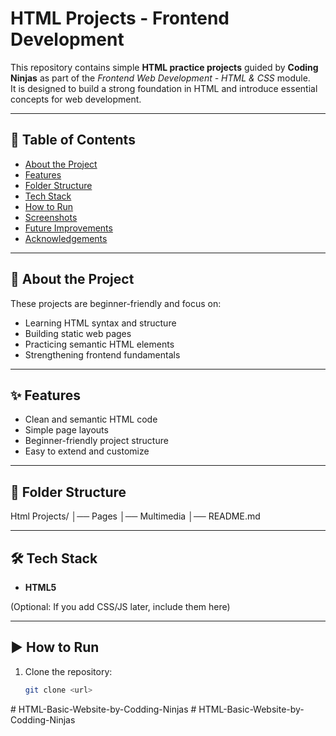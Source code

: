 # HTML Projects - Frontend Development

This repository contains simple **HTML practice projects** guided by **Coding Ninjas** as part of the _Frontend Web Development - HTML & CSS_ module.  
It is designed to build a strong foundation in HTML and introduce essential concepts for web development.

---

## 📖 Table of Contents

- [About the Project](#about-the-project)
- [Features](#features)
- [Folder Structure](#folder-structure)
- [Tech Stack](#tech-stack)
- [How to Run](#how-to-run)
- [Screenshots](#screenshots)
- [Future Improvements](#future-improvements)
- [Acknowledgements](#acknowledgements)

---

## 📌 About the Project

These projects are beginner-friendly and focus on:

- Learning HTML syntax and structure
- Building static web pages
- Practicing semantic HTML elements
- Strengthening frontend fundamentals

---

## ✨ Features

- Clean and semantic HTML code
- Simple page layouts
- Beginner-friendly project structure
- Easy to extend and customize

---

## 📂 Folder Structure

Html Projects/
│── Pages
│── Multimedia
│── README.md

---

## 🛠 Tech Stack

- **HTML5**

(Optional: If you add CSS/JS later, include them here)

---

## ▶ How to Run

1. Clone the repository:
   ```bash
   git clone <url>
   ```
#   H T M L - B a s i c - W e b s i t e - b y - C o d d i n g - N i n j a s  
 #   H T M L - B a s i c - W e b s i t e - b y - C o d d i n g - N i n j a s  
 
